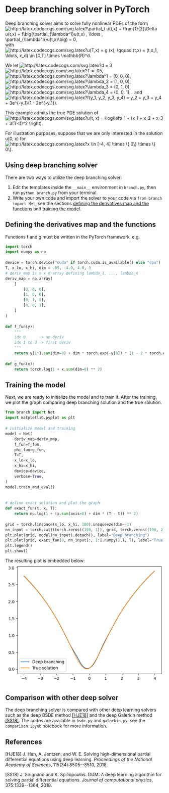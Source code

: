 # Deep branching solver in PyTorch
Deep branching solver aims to solve 
fully nonlinear PDEs of the form\
<img src="http://latex.codecogs.com/svg.latex?\partial_t&space;u(t,x)&space;&plus;&space;\frac{1}{2}\Delta&space;u(t,x)&space;&plus;&space;f\big(\partial_{\lambda^1}u(t,x)&space;,&space;\ldots&space;,&space;\partial_{\lambda^n}u(t,x)\big)&space;=&space;0," title="http://latex.codecogs.com/svg.latex?\partial_t u(t,x) + \frac{1}{2}\Delta u(t,x) + f\big(\partial_{\lambda^1}u(t,x) , \ldots , \partial_{\lambda^n}u(t,x)\big) = 0," />\
with\
<img src="http://latex.codecogs.com/svg.latex?u(T,x)&space;=&space;g&space;(x),&space;\qquad&space;(t,x)&space;=&space;(t,x_1,&space;\ldots,&space;x_d)&space;\in&space;[0,T]&space;\times&space;\mathbb{R}^d." title="http://latex.codecogs.com/svg.latex?u(T,x) = g (x), \qquad (t,x) = (t,x_1, \ldots, x_d) \in [0,T] \times \mathbb{R}^d." />

We let 
<img src="http://latex.codecogs.com/svg.latex?d&space;=&space;3" title="http://latex.codecogs.com/svg.latex?d = 3" />
<img src="http://latex.codecogs.com/svg.latex?T&space;=&space;.05," title="http://latex.codecogs.com/svg.latex?T = .05," />
<img src="http://latex.codecogs.com/svg.latex?\lambda^1&space;=&space;(0,&space;0,&space;0)," title="http://latex.codecogs.com/svg.latex?\lambda^1 = (0, 0, 0)," />
<img src="http://latex.codecogs.com/svg.latex?\lambda^2&space;=&space;(1,&space;0,&space;0)," title="http://latex.codecogs.com/svg.latex?\lambda_2 = (1, 0, 0)," />
<img src="http://latex.codecogs.com/svg.latex?\lambda^3&space;=&space;(0,&space;1,&space;0)," title="http://latex.codecogs.com/svg.latex?\lambda_3 = (0, 1, 0)," />
<img src="http://latex.codecogs.com/svg.latex?\lambda^4&space;=&space;(0,&space;0,&space;1)," title="http://latex.codecogs.com/svg.latex?\lambda_4 = (0, 0, 1)," />
&nbsp; and &nbsp;
<img src="http://latex.codecogs.com/svg.latex?f(y_1,&space;y_2,&space;y_3,&space;y_4)&space;=&space;y_2&space;&plus;&space;y_3&space;&plus;&space;y_4&space;&plus;&space;3e^{-y_1}(1&space;-&space;2e^{-y_1})." title="http://latex.codecogs.com/svg.latex?f(y_1, y_2, y_3, y_4) = y_2 + y_3 + y_4 + 3e^{-y_1}(1 - 2e^{-y_1})." />

This example admits the true PDE solution of\
<img src="http://latex.codecogs.com/svg.latex?u(t,&space;x)&space;=&space;\log\left(&space;1&space;&plus;&space;(x_1&space;&plus;&space;x_2&space;&plus;&space;x_3&space;&plus;&space;3(T-t))^2&space;\right)." title="http://latex.codecogs.com/svg.latex?u(t, x) = \log\left( 1 + (x_1 + x_2 + x_3 + 3(T-t))^2 \right)." />

For illustration purposes,
suppose that we are only interested in the solution u(0, x) for
<img src="http://latex.codecogs.com/svg.latex?x&space;\in&space;[-4,&space;4]&space;\times&space;\{&space;0\}&space;\times&space;\{&space;0\}." title="http://latex.codecogs.com/svg.latex?x \in [-4, 4] \times \{ 0\} \times \{ 0\}." />

## Using deep branching solver
There are two ways to utilize the deep branching solver:
1. Edit the templates inside the `__main__` environment 
        in `branch.py`, then run `python branch.py` from your terminal.
2. Write your own code and import the solver to your code via `from branch import Net`,
        see the sections [defining the derivatives map and the functions](#defining-the-derivatives-map-and-the-functions)
        and [training the model](#training-the-model).

## Defining the derivatives map and the functions
Functions f and g must be written in the PyTorch framework, e.g.
```python
import torch
import numpy as np

device = torch.device("cuda" if torch.cuda.is_available() else "cpu")
T, x_lo, x_hi, dim = .05, -4.0, 4.0, 3
# deriv_map is n x d array defining lambda_1, ..., lambda_n
deriv_map = np.array(
    [
        [0, 0, 0],
        [1, 0, 0],
        [0, 1, 0],
        [0, 0, 1],
    ]
)

def f_fun(y):
    """
    idx 0      -> no deriv
    idx 1 to d -> first deriv
    """
    return y[1:].sum(dim=0) + dim * torch.exp(-y[0]) * (1 - 2 * torch.exp(-y[0]))

def g_fun(x):
    return torch.log(1 + x.sum(dim=0) ** 2)
```

## Training the model
Next, we are ready to initialize the model and to train it.
After the training,
we plot the graph comparing
deep branching solution and the true solution.
```python
from branch import Net
import matplotlib.pyplot as plt

# initialize model and training
model = Net(
    deriv_map=deriv_map,
    f_fun=f_fun,
    phi_fun=g_fun,
    T=T,
    x_lo=x_lo,
    x_hi=x_hi,
    device=device,
    verbose=True,
)
model.train_and_eval()


# define exact solution and plot the graph
def exact_fun(t, x, T):
    return np.log(1 + (x.sum(axis=0) + dim * (T - t)) ** 2)

grid = torch.linspace(x_lo, x_hi, 100).unsqueeze(dim=-1)
nn_input = torch.cat((torch.zeros((100, 1)), grid, torch.zeros((100, 2))), dim=-1)
plt.plot(grid, model(nn_input).detach(), label="Deep branching")
plt.plot(grid, exact_fun(0, nn_input[:, 1:].numpy().T, T), label="True solution")
plt.legend()
plt.show()
```
The resulting plot is embedded below:\
![image](plot/final/demo.png)

## Comparison with other deep solver
The deep branching solver is compared with
other deep learning solvers such as
the deep BSDE method [[HJE18]](#han2018solving) and
the deep Galerkin method [[SS18]](#sirignano2018dgm).
The codes are available in
`bsde.py` and `galerkin.py`,
see the `comparison.ipynb` notebook for more information.

## References
<a id="han2018solving">[HJE18]</a> 
J. Han, A. Jentzen, and W. E.
Solving high-dimensional partial differential equations using deep
learning.
*Proceedings of the National Academy of Sciences*,
115(34):8505--8510, 2018.

<a id="sirignano2018dgm">[SS18]</a> 
J. Sirignano and K. Spiliopoulos.
DGM: A deep learning algorithm for solving partial differential
equations.
*Journal of computational physics*,
375:1339--1364, 2018.

